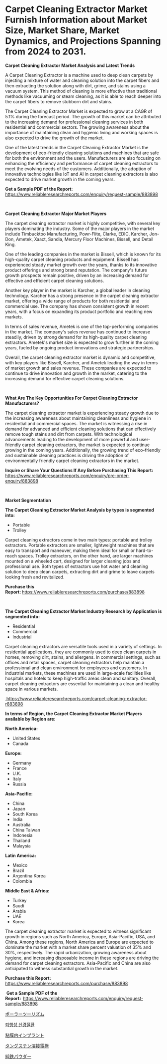 <p><h1>Carpet Cleaning Extractor Market Furnish Information about Market Size, Market Share, Market Dynamics, and Projections Spanning from 2024 to 2031.</h1></p><p><strong>Carpet Cleaning Extractor Market Analysis and Latest Trends</strong></p>
<p><p>A Carpet Cleaning Extractor is a machine used to deep clean carpets by injecting a mixture of water and cleaning solution into the carpet fibers and then extracting the solution along with dirt, grime, and stains using a vacuum system. This method of cleaning is more effective than traditional methods like vacuuming or steam cleaning, as it is able to reach deeper into the carpet fibers to remove stubborn dirt and stains.</p><p>The Carpet Cleaning Extractor Market is expected to grow at a CAGR of 5.1% during the forecast period. The growth of this market can be attributed to the increasing demand for professional cleaning services in both residential and commercial sectors. The growing awareness about the importance of maintaining clean and hygienic living and working spaces is also expected to drive the growth of the market.</p><p>One of the latest trends in the Carpet Cleaning Extractor Market is the development of eco-friendly cleaning solutions and machines that are safe for both the environment and the users. Manufacturers are also focusing on enhancing the efficiency and performance of carpet cleaning extractors to meet the evolving needs of the customers. Additionally, the adoption of innovative technologies like IoT and AI in carpet cleaning extractors is also expected to drive market growth in the coming years.</p></p>
<p><strong>Get a Sample PDF of the Report:&nbsp;</strong> <a href="https://www.reliableresearchreports.com/enquiry/request-sample/883898">https://www.reliableresearchreports.com/enquiry/request-sample/883898</a></p>
<p>&nbsp;</p>
<p><strong>Carpet Cleaning Extractor Major Market Players</strong></p>
<p><p>The carpet cleaning extractor market is highly competitive, with several key players dominating the industry. Some of the major players in the market include Timbucktoo Manufacturing, Powr-Flite, Clarke, EDIC, Karcher, Jon-Don, Ametek, Xaact, Sandia, Mercury Floor Machines, Bissell, and Detail King.</p><p>One of the leading companies in the market is Bissell, which is known for its high-quality carpet cleaning products and equipment. Bissell has experienced steady market growth over the years, thanks to its innovative product offerings and strong brand reputation. The company's future growth prospects remain positive, driven by an increasing demand for effective and efficient carpet cleaning solutions.</p><p>Another key player in the market is Karcher, a global leader in cleaning technology. Karcher has a strong presence in the carpet cleaning extractor market, offering a wide range of products for both residential and commercial use. The company has shown consistent growth in recent years, with a focus on expanding its product portfolio and reaching new markets.</p><p>In terms of sales revenue, Ametek is one of the top-performing companies in the market. The company's sales revenue has continued to increase steadily, driven by strong demand for its high-quality carpet cleaning extractors. Ametek's market size is expected to grow further in the coming years, fueled by ongoing product innovations and strategic partnerships.</p><p>Overall, the carpet cleaning extractor market is dynamic and competitive, with key players like Bissell, Karcher, and Ametek leading the way in terms of market growth and sales revenue. These companies are expected to continue to drive innovation and growth in the market, catering to the increasing demand for effective carpet cleaning solutions.</p></p>
<p>&nbsp;</p>
<p><strong>What Are The Key Opportunities For Carpet Cleaning Extractor Manufacturers?</strong></p>
<p><p>The carpet cleaning extractor market is experiencing steady growth due to the increasing awareness about maintaining cleanliness and hygiene in residential and commercial spaces. The market is witnessing a rise in demand for advanced and efficient cleaning solutions that can effectively remove tough stains and dirt from carpets. With technological advancements leading to the development of more powerful and user-friendly carpet cleaning extractors, the market is expected to continue growing in the coming years. Additionally, the growing trend of eco-friendly and sustainable cleaning practices is driving the adoption of environmentally friendly carpet cleaning extractors in the market.</p></p>
<p><strong>Inquire or Share Your Questions If Any Before Purchasing This Report:</strong> <a href="https://www.reliableresearchreports.com/enquiry/pre-order-enquiry/883898">https://www.reliableresearchreports.com/enquiry/pre-order-enquiry/883898</a></p>
<p>&nbsp;</p>
<p><strong>Market Segmentation</strong></p>
<p><strong>The Carpet Cleaning Extractor Market Analysis by types is segmented into:</strong></p>
<p><ul><li>Portable</li><li>Trolley</li></ul></p>
<p><p>Carpet cleaning extractors come in two main types: portable and trolley extractors. Portable extractors are smaller, lightweight machines that are easy to transport and maneuver, making them ideal for small or hard-to-reach spaces. Trolley extractors, on the other hand, are larger machines mounted on a wheeled cart, designed for larger cleaning jobs and professional use. Both types of extractors use hot water and cleaning solution to deep clean carpets, extracting dirt and grime to leave carpets looking fresh and revitalized.</p></p>
<p><strong>Purchase this Report:&nbsp;</strong><a href="https://www.reliableresearchreports.com/purchase/883898">https://www.reliableresearchreports.com/purchase/883898</a></p>
<p>&nbsp;</p>
<p><strong>The Carpet Cleaning Extractor Market Industry Research by Application is segmented into:</strong></p>
<p><ul><li>Residential</li><li>Commercial</li><li>Industrial</li></ul></p>
<p><p>Carpet cleaning extractors are versatile tools used in a variety of settings. In residential applications, they are commonly used to deep clean carpets in homes, removing dirt, stains, and allergens. In commercial settings, such as offices and retail spaces, carpet cleaning extractors help maintain a professional and clean environment for employees and customers. In industrial markets, these machines are used in large-scale facilities like hospitals and hotels to keep high-traffic areas clean and sanitary. Overall, carpet cleaning extractors are essential for maintaining a clean and healthy space in various markets.</p></p>
<p><a href="https://www.reliableresearchreports.com/carpet-cleaning-extractor-r883898">&nbsp;https://www.reliableresearchreports.com/carpet-cleaning-extractor-r883898</a></p>
<p><strong>In terms of Region, the Carpet Cleaning Extractor Market Players available by Region are:</strong></p>
<p>
    <p> <strong> North America: </strong>
        <ul>
            <li>United States</li>
            <li>Canada</li>
        </ul>
        </p> 
    <p> <strong> Europe: </strong>
        <ul>
            <li>Germany</li>
            <li>France</li>
            <li>U.K.</li>
            <li>Italy</li>
            <li>Russia</li>
        </ul>
        </p> 
    <p> <strong> Asia-Pacific: </strong>
        <ul>
            <li>China</li>
            <li>Japan</li>
            <li>South Korea</li>
            <li>India</li>
            <li>Australia</li>
            <li>China Taiwan</li>
            <li>Indonesia</li>
            <li>Thailand</li>
            <li>Malaysia</li>
        </ul>
        </p> 
    <p> <strong> Latin America: </strong>
        <ul>
            <li>Mexico</li>
            <li>Brazil</li>
            <li>Argentina Korea</li>
            <li>Colombia</li>
        </ul>
        </p> 
    <p> <strong> Middle East & Africa: </strong>
        <ul>
            <li>Turkey</li>
            <li>Saudi</li>
            <li>Arabia</li>
            <li>UAE</li>
            <li>Korea</li>
        </ul>
    </p>
    </p>
<p><p>The carpet cleaning extractor market is expected to witness significant growth in regions such as North America, Europe, Asia-Pacific, USA, and China. Among these regions, North America and Europe are expected to dominate the market with a market share percent valuation of 35% and 30%, respectively. The rapid urbanization, growing awareness about hygiene, and increasing disposable income in these regions are driving the demand for carpet cleaning extractors. Asia-Pacific and China are also anticipated to witness substantial growth in the market.</p></p>
<p><strong>Purchase this Report: </strong><a href="https://www.reliableresearchreports.com/purchase/883898">https://www.reliableresearchreports.com/purchase/883898</a></p>
<p>&nbsp;<strong>Get a Sample PDF of the Report:&nbsp;&nbsp;</strong><a href="https://www.reliableresearchreports.com/enquiry/request-sample/883898">https://www.reliableresearchreports.com/enquiry/request-sample/883898</a></p>
<p><strong></strong></p>
<p><p><a href="https://medium.com/@carlieshields/%E6%A5%B5%E5%9C%B0%E8%A6%B3%E5%85%89%E5%B8%82%E5%A0%B4%E3%81%AE%E5%88%86%E6%9E%90-%E3%81%9D%E3%81%AEcagr-%E5%B8%82%E5%A0%B4%E3%82%BB%E3%82%B0%E3%83%A1%E3%83%B3%E3%83%86%E3%83%BC%E3%82%B7%E3%83%A7%E3%83%B3-%E3%81%9D%E3%81%97%E3%81%A6%E3%82%B0%E3%83%AD%E3%83%BC%E3%83%90%E3%83%AB%E6%A5%AD%E7%95%8C%E6%A6%82%E8%A6%81-98b90bdb49f4">ポーラーツーリズム</a></p><p><a href="https://medium.com/@dellkoepp03/%EC%8B%A0%EA%B2%BD%ED%87%B4%ED%96%89%EC%84%B1-%EC%A7%88%ED%99%98-%EC%8B%9C%EC%9E%A5-%EC%84%B1%EA%B3%B5%EC%A0%81%EC%9D%B8-%EB%B9%84%EC%A6%88%EB%8B%88%EC%8A%A4-%EC%A0%84%EB%9E%B5%EC%9D%98-%EC%97%B4%EC%87%A0-2031%EB%85%84%EA%B9%8C%EC%A7%80-%EC%98%88%EC%B8%A1-b6da41dff322">퇴행성 신경질환</a></p><p><a href="https://github.com/Sophiaard2003/Market-Research-Report-List-1/blob/main/623545929971.md">粘膜内インプラント</a></p><p><a href="https://medium.com/@jacksonwiza1924/%E3%82%BF%E3%83%B3%E3%82%B0%E3%82%B9%E3%83%86%E3%83%B3%E6%BA%B6%E6%8E%A5%E9%9B%BB%E6%A5%B5%E5%B8%82%E5%A0%B4%E3%81%AF-%E5%B8%82%E5%A0%B4%E3%82%B7%E3%82%A7%E3%82%A2-%E3%82%B5%E3%82%A4%E3%82%BA-2031%E5%B9%B4%E3%81%BE%E3%81%A7%E3%81%AE%E4%BA%88%E6%B8%AC%E3%82%92%E4%B8%AD%E5%BF%83%E3%81%AB%E5%B1%95%E9%96%8B%E3%81%97%E3%81%A6%E3%81%84%E3%81%BE%E3%81%99-53ed1b41fe2c">タングステン溶接電極</a></p><p><a href="https://github.com/jkjreqjscoxx7/Market-Research-Report-List-1/blob/main/614179129972.md">純鉄パウダー</a></p></p>